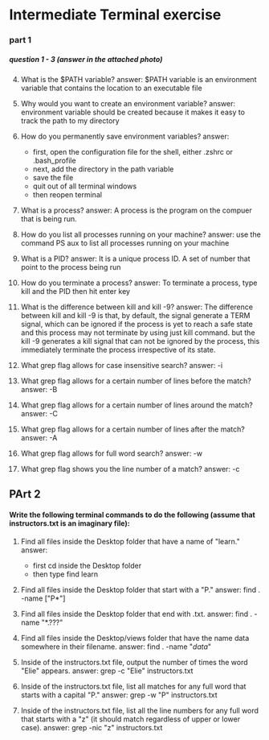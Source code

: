 # Intermediate Terminal exercise

### part 1

##### question 1 - 3 (answer in the attached photo)

4. What is the $PATH variable? 
    answer: $PATH variable is an environment variable that contains the location to an executable file

5. Why would you want to create an environment variable?
    answer: environment variable should be created because it makes it easy to track the path to my directory

6. How do you permanently save environment variables?
    answer: 
    - first, open the configuration file for the shell, either .zshrc or .bash_profile
    - next, add the directory in the path variable
    - save the file
    - quit out of all terminal windows
    - then reopen terminal

7. What is a process?
    answer: A process is the program on the compuer that is being run.

8. How do you list all processes running on your machine?
    answer: use the command PS aux to list all processes running on your machine

9. What is a PID?
    answer: It is a unique process ID. A set of number that point to the process being run

10. How do you terminate a process?
    answer: To terminate a process, type kill and the PID then hit enter key

11. What is the difference between kill and kill -9?
    answer: The difference between kill and kill -9 is that, by default, the signal generate a TERM signal, which can be ignored if the process is yet to reach a safe state and this process may not terminate by using just kill command. but the kill -9 generates a kill signal that can not be ignored  by the process, this immediately terminate the process irrespective of its state.

12. What grep flag allows for case insensitive search?
    answer: -i

13. What grep flag allows for a certain number of lines before the match?
    answer: -B

14. What grep flag allows for a certain number of lines around the match?
    answer: -C

15. What grep flag allows for a certain number of lines after the match?
    answer: -A

16. What grep flag allows for full word search?
    answer: -w

17. What grep flag shows you the line number of a match?
    answer: -c

## PArt 2

#### Write the following terminal commands to do the following (assume that instructors.txt is an imaginary file):

1. Find all files inside the Desktop folder that have a name of "learn."
    answer:
    - first cd inside the Desktop folder
    - then type find learn

2. Find all files inside the Desktop folder that start with a "P."
    answer: find . -name ["P*"]

3. Find all files inside the Desktop folder that end with .txt.
    answer: find . -name "*.???"

4. Find all files inside the Desktop/views folder that have the name data somewhere in their filename.
    answer: find . -name "*data*"

5. Inside of the instructors.txt file, output the number of times the word "Elie" appears.
    answer: grep -c "Elie" instructors.txt

6. Inside of the instructors.txt file, list all matches for any full word that starts with a capital "P."
    answer: grep -w "P" instructors.txt

7. Inside of the instructors.txt file, list all the line numbers for any full word that starts with a "z" (it should match regardless of upper or lower case).
    answer: grep -nic "z" instructors.txt